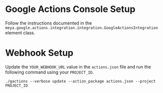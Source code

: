 # Google Actions Console Setup

Follow the instructions documented in the
`meya.google.actions.integration.integration.GoogleActionsIntegration` element class.

# Webhook Setup

Update the `YOUR_WEBHOOK_URL` value in the `actions.json` file and run the
following command using your `PROJECT_ID`.

```shell script
./gactions --verbose update --action_package actions.json --project PROJECT_ID
```
